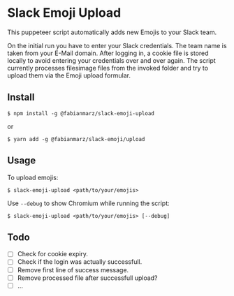# Slack Emoji Upload
This puppeteer script automatically adds new Emojis to your Slack team.

On the initial run you have to enter your Slack credentials. The team name is taken from your E-Mail domain. After logging in, a cookie file is stored locally to avoid entering your credentials over and over again.
The script currently processes filesimage files from the invoked folder and try to upload them via the Emoji upload formular. 

## Install
```
$ npm install -g @fabianmarz/slack-emoji-upload
```
or
```
$ yarn add -g @fabianmarz/slack-emoji/upload
```
## Usage
To upload emojis:

```console
$ slack-emoji-upload <path/to/your/emojis>
```

Use `--debug` to show Chromium while running the script:
```console
$ slack-emoji-upload <path/to/your/emojis> [--debug]
```


## Todo
- [ ] Check for cookie expiry.
- [ ] Check if the login was actually successfull.
- [ ] Remove first line of success message.
- [ ] Remove processed file after successfull upload?
- [ ] …
